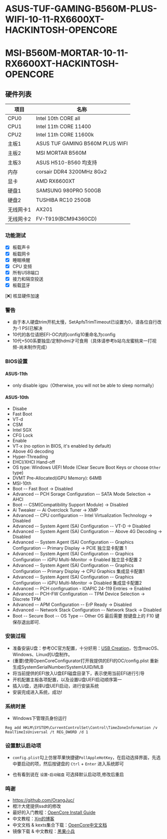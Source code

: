 # ASUS-TUF-GAMING-B560M-PLUS-WIFI-10-11-RX6600XT-HACKINTOSH-OPENCORE
# MSI-B560M-MORTAR-10-11-RX6600XT-HACKINTOSH-OPENCORE

## 硬件列表

|项目|名称
|-|-
|CPU0|Intel 10th CORE all
|CPU1|Intel 11th CORE 11400
|CPU2|Intel 11th CORE 11600k
|主板1|ASUS TUF GAMING B560M PLUS WIFI
|主板2|MSI MORTAR B560M
|主板3|ASUS H510-B560 均支持
|内存|corsair DDR4 3200MHz 8Gx2
|显卡|AMD RX6600XT
|硬盘1|SAMSUNG 980PRO 500GB
|硬盘2|TUSHIBA RC10 250GB
|无线网卡1|AX201
|无线网卡2|FV-T919(BCM94360CD)

### 功能测试

- [x] 板载声卡
- [x] 板载网卡
- [x] 睡眠唤醒
- [x] CPU 变频
- [x] 所有USB端口
- [x] 接力和隔空投送
- [x] 板载蓝牙

[❌] 核显硬件加速

### 警告
- 由于本人硬盘trim开机太慢，SetApfsTrimTimeout已设置为0，请各位自行改为-1 PS(已解决
- 10代的各位请把EFI-OC内的config10重命名为config
- 10代+500系要独显/定制hdmi才可食用（具体请参考b站乌龙蜜桃来一打视频-尚未制作完成）
### BIOS设置
#### ASUS-11th

- only disable igpu（Otherwise, you will not be able to sleep normally）

#### ASUS-10th
- Disabe
- Fast Boot
- VT-d
- CSM
- Intel SGX
- CFG Lock
- Enable
- VT-x (no option in BIOS, it's enabled by default)
- Above 4G decoding
- Hyper-Threading
- EHCI/XHCI Hand-off
- OS type: Windows UEFI Mode (Clear Secure Boot Keys or choose `Other` type)
- DVMT Pre-Allocated(iGPU Memory): 64MB
- MSI-10th
- Boot -- Fast Boot -> Disabled
- Advanced -- PCH Sorage Configuration -- SATA Mode Selection -> AHCI
- Boot -- CSM(Compatibility Support Module) -> Disabled
- Ai Tweaker -- Ai Overclock Tuner -> XMP
- Advanced -- CPU configuration -- Intel Virtualization Technology -> Disabled
- Advanced -- System Agent (SA) Configuration -- VT-D -> Disabled
- Advanced -- System Agent (SA) Configuration -- Above 4G Decoding -> Disabled
- Advanced -- System Agent (SA) Configuration -- Graphics Configuration -- Primary Display -> PCIE 独立显卡配置 1
- Advanced -- System Agent (SA) Configuration -- Graphics Configuration -- iGPU Multi-Monitor -> Enabled 独立显卡配置 2
- Advanced -- System Agent (SA) Configuration -- Graphics Configuration -- Primary Display -> CPU Graphics 集成显卡配置1
- Advanced -- System Agent (SA) Configuration -- Graphics Configuration -- iGPU Multi-Monitor -> Disabled 集成显卡配置2
- Advanced -- PCH configruation - IOAPIC 24-119 Entries -> Enabled
- Advanced -- PCH-FW Configuration -- TPM Device Selection -> Discrete TPM
- Advanced -- APM Configuration -- ErP Ready -> Disabled
- Advanced -- Network Stack Configuration -- Network Stack -> Disabled
- Boot -- Secure Boot -- OS Type -- Other OS
最后需要 按键盘上的 F10 键保存退出即可.

### 安装过程
- 准备安装U盘：参考OC官方配置，十分好用：[USB Creation](https://dortania.github.io/OpenCore-Install-Guide/installer-guide/mac-install.html#setting-up-opencore-s-efi-environment)，包含macOS、Windows、Linux的U盘制作。
- (重要)使用OpenCoreConfigurator打开我提供的EFI的OC/config.plist 重新生成SystemSerialNumber/SystemUUID/MLB
- 将当前提供的EFI放入U盘EFI磁盘目录下，表示使用当前EFI进行引导
- 开机配置主板各项配置，以及设置U盘UEFI启动顺序第一
- 插入U盘，选择U盘UEFI启动，进行安装系统
- 安装完成进入系统，成功!

### 系统时差

- Windows下管理员身份运行

```
Reg add HKLM\SYSTEM\CurrentControlSet\Control\TimeZoneInformation /v RealTimeIsUniversal /t REG_DWORD /d 1
```

### 设置默认启动项

- `config.plist`勾上仿冒苹果快捷键`PollAppleHotKey`，在启动选择界面，先选中要启动的项，然后按键盘的 `Ctrl` + `Enter` 进入系统即可

- 也有看到说在 `设置`-`启动磁盘` 可选择默认启动项,修改后重启

### 鸣谢
- https://github.com/OrangJuc/
- 橙汁大佬提供ssdt的修改
- 最好的入门教程：[OpenCore Install Guide](https://dortania.github.io/OpenCore-Install-Guide/)
- 中文教程：[Xjn的博客](https://blog.xjn819.com/post/opencore-guide.html)
- 中文文档 & kexts集合下载：[OpenCore中文文档](https://oc.skk.moe/)
- 镜像下载 & 中文教程：[黑果小兵](http://blog.daliansky.net)
